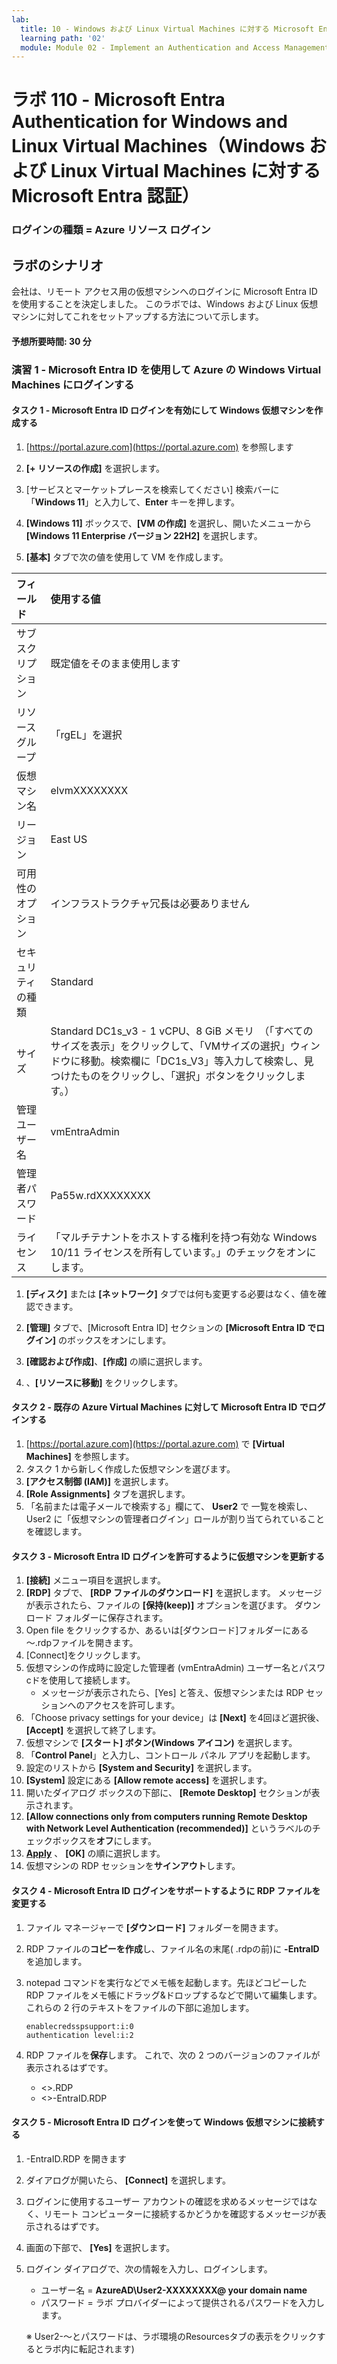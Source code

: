 ```yaml
---
lab:
  title: 10 - Windows および Linux Virtual Machines に対する Microsoft Entra ID 認証
  learning path: '02'
  module: Module 02 - Implement an Authentication and Access Management Solution
---
```


# ラボ 110 - Microsoft Entra Authentication for Windows and Linux Virtual Machines（Windows および Linux Virtual Machines に対する Microsoft Entra 認証）

### ログインの種類 = Azure リソース ログイン

## ラボのシナリオ

会社は、リモート アクセス用の仮想マシンへのログインに Microsoft Entra ID を使用することを決定しました。  このラボでは、Windows および Linux 仮想マシンに対してこれをセットアップする方法について示します。

#### 予想所要時間: 30 分

### 演習 1 - Microsoft Entra ID を使用して Azure の Windows Virtual Machines にログインする

#### タスク 1 - Microsoft Entra ID ログインを有効にして Windows 仮想マシンを作成する

1. [https://portal.azure.com](https://portal.azure.com) を参照します

1. **[+ リソースの作成]** を選択します。

1. [サービスとマーケットプレースを検索してください] 検索バーに「**Windows 11**」と入力して、**Enter** キーを押します。

1. **[Windows 11]** ボックスで、**[VM の作成]** を選択し、開いたメニューから **[Windows 11 Enterprise バージョン 22H2]** を選択します。

1. **[基本]** タブで次の値を使用して VM を作成します。

| フィールド | 使用する値 |
| :-- | :-- |
| サブスクリプション | 既定値をそのまま使用します |
| リソース グループ | 「rgEL」を選択 |
| 仮想マシン名 | elvmXXXXXXXX |
| リージョン | East US                                                      |
| 可用性のオプション | インフラストラクチャ冗長は必要ありません |
| セキュリティの種類 | Standard |
| サイズ | Standard DC1s_v3 - 1 vCPU、8 GiB メモリ　（「すべてのサイズを表示」をクリックして、「VMサイズの選択」ウィンドウに移動。検索欄に「DC1s_V3」等入力して検索し、見つけたものをクリックし、「選択」ボタンをクリックします。） |
| 管理ユーザー名 | vmEntraAdmin |
| 管理者パスワード | Pa55w.rdXXXXXXXX |
| ライセンス | 「マルチテナントをホストする権利を持つ有効な Windows 10/11 ライセンスを所有しています。」のチェックをオンにします。 |

1. **[ディスク]** または **[ネットワーク]** タブでは何も変更する必要はなく、値を確認できます。

1. **[管理]** タブで、[Microsoft Entra ID] セクションの **[Microsoft Entra ID でログイン]** のボックスをオンにします。

1. **[確認および作成]**、**[作成]** の順に選択します。

1. 、**[リソースに移動]** をクリックします。

#### タスク 2 - 既存の Azure Virtual Machines に対して Microsoft Entra ID でログインする

1. [https://portal.azure.com](https://portal.azure.com) で **[Virtual Machines]** を参照します。
1. タスク 1 から新しく作成した仮想マシンを選びます。
1. **[アクセス制御 (IAM)]** を選択します。
1.  **[Role Assignments]** タブを選択します。
1. 「名前または電子メールで検索する」欄にて、 **User2** で 一覧を検索し、User2 に「仮想マシンの管理者ログイン」ロールが割り当てられていることを確認します。
#### タスク 3 - Microsoft Entra ID ログインを許可するように仮想マシンを更新する

1. **[接続]** メニュー項目を選択します。
1. **[RDP]** タブで、 **[RDP ファイルのダウンロード]** を選択します。  メッセージが表示されたら、ファイルの **[保持(keep)]** オプションを選びます。  ダウンロード フォルダーに保存されます。
1. Open file をクリックするか、あるいは[ダウンロード]フォルダーにある～.rdpファイルを開きます。
1. [Connect]をクリックします。
1. 仮想マシンの作成時に設定した管理者 (vmEntraAdmin) ユーザー名とパスワcドを使用して接続します。
   - メッセージが表示されたら、[Yes] と答え、仮想マシンまたは RDP セッションへのアクセスを許可します。
1. 「Choose privacy settings for your device」は **[Next]** を4回ほど選択後、 **[Accept]** を選択して終了します。
1. 仮想マシンで **[スタート] ボタン(Windows アイコン)** を選択します。
1. 「**Control Panel**」と入力し、コントロール パネル アプリを起動します。
1. 設定のリストから **[System and Security]** を選択します。
1. **[System]** 設定にある **[Allow remote access]** を選択します。
1. 開いたダイアログ ボックスの下部に、 **[Remote Desktop]** セクションが表示されます。
1. **[Allow connections only from computers running Remote Desktop with Network Level Authentication (recommended)]** というラベルのチェックボックスを**オフ**にします。
1. **[Apply](適用)** 、 **[OK]** の順に選択します。
1. 仮想マシンの RDP セッションを**サインアウト**します。

#### タスク 4 - Microsoft Entra ID ログインをサポートするように RDP ファイルを変更する

1. ファイル マネージャーで **[ダウンロード]** フォルダーを開きます。

1. RDP ファイルの**コピーを作成**し、ファイル名の末尾( .rdpの前)に **-EntraID** を追加します。

1. notepad コマンドを実行などでメモ帳を起動します。先ほどコピーした RDP ファイルをメモ帳にドラッグ&ドロップするなどで開いて編集します。 これらの 2 行のテキストをファイルの下部に追加します。

     ```
     enablecredsspsupport:i:0
     authentication level:i:2
     ```

 1. RDP ファイルを**保存**します。  これで、次の 2 つのバージョンのファイルが表示されるはずです。
      - <<virtual machine name>>.RDP
      - <<virtual machine name>>-EntraID.RDP

#### タスク 5 - Microsoft Entra ID ログインを使って Windows 仮想マシンに接続する

1. <virtual machine name>-EntraID.RDP を開きます

1. ダイアログが開いたら、 **[Connect]** を選択します。

1. ログインに使用するユーザー アカウントの確認を求めるメッセージではなく、リモート コンピューターに接続するかどうかを確認するメッセージが表示されるはずです。

1. 画面の下部で、 **[Yes]** を選択します。

1. ログイン ダイアログで、次の情報を入力し、ログインします。

   - ユーザー名 = **AzureAD\User2-XXXXXXXX@ your domain name**
   - パスワード = ラボ プロバイダーによって提供されるパスワードを入力します。

   ※ User2-～とパスワードは、ラボ環境のResourcesタブの表示をクリックするとラボ内に転記されます)

